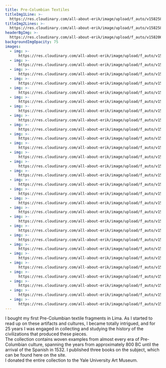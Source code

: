 ```yaml
---
title: Pre-Columbian Textiles
titleImg1Line: >-
  https://res.cloudinary.com/all-about-erik/image/upload/f_auto/v1582584929/Collections/03%20Pre-Columbian%20Textiles/title-precolumbian-textiles-1line_yla7bw.png
titleImg2Lines: >-
  https://res.cloudinary.com/all-about-erik/image/upload/f_auto/v1582584929/Collections/03%20Pre-Columbian%20Textiles/title-precolumbian-textiles-2lines_phifve.png
headerBgImg: >-
  https://res.cloudinary.com/all-about-erik/image/upload/f_auto/v1582068850/Collections/03%20Pre-Columbian%20Textiles/banner-precol_efrzlq.jpg
backgroundImgOpacity: 75
images:
  - img: >-
      https://res.cloudinary.com/all-about-erik/image/upload/f_auto/v1582068842/Collections/03%20Pre-Columbian%20Textiles/01-h99_srychp.jpg
  - img: >-
      https://res.cloudinary.com/all-about-erik/image/upload/f_auto/v1582068841/Collections/03%20Pre-Columbian%20Textiles/02-3d5_eooli3.jpg
  - img: >-
      https://res.cloudinary.com/all-about-erik/image/upload/f_auto/v1582068842/Collections/03%20Pre-Columbian%20Textiles/03-p36_fnb1dj.jpg
  - img: >-
      https://res.cloudinary.com/all-about-erik/image/upload/f_auto/v1582068843/Collections/03%20Pre-Columbian%20Textiles/04-n16b_tgqwkk.jpg
  - img: >-
      https://res.cloudinary.com/all-about-erik/image/upload/f_auto/v1582068841/Collections/03%20Pre-Columbian%20Textiles/05-h002_ct7ws6.jpg
  - img: >-
      https://res.cloudinary.com/all-about-erik/image/upload/f_auto/v1582068842/Collections/03%20Pre-Columbian%20Textiles/06-p49_quxibf.jpg
  - img: >-
      https://res.cloudinary.com/all-about-erik/image/upload/f_auto/v1582068843/Collections/03%20Pre-Columbian%20Textiles/07-h061_pnh3mw.jpg
  - img: >-
      https://res.cloudinary.com/all-about-erik/image/upload/f_auto/v1582068843/Collections/03%20Pre-Columbian%20Textiles/08-p51_csjnbg.jpg
  - img: >-
      https://res.cloudinary.com/all-about-erik/image/upload/f_auto/v1582068845/Collections/03%20Pre-Columbian%20Textiles/09-h048_vgzxic.jpg
  - img: >-
      https://res.cloudinary.com/all-about-erik/image/upload/f_auto/v1582068843/Collections/03%20Pre-Columbian%20Textiles/10-cha22_aks3q1.jpg
  - img: >-
      https://res.cloudinary.com/all-about-erik/image/upload/f_auto/v1582068843/Collections/03%20Pre-Columbian%20Textiles/11-cha23_q82l1q.jpg
  - img: >-
      https://res.cloudinary.com/all-about-erik/image/upload/f_auto/v1582068846/Collections/03%20Pre-Columbian%20Textiles/12-3d2_ozvxtr.jpg
  - img: >-
      https://res.cloudinary.com/all-about-erik/image/upload/f_auto/v1582068845/Collections/03%20Pre-Columbian%20Textiles/13-chi12_ruabdo.jpg
  - img: >-
      https://res.cloudinary.com/all-about-erik/image/upload/f_auto/v1582068845/Collections/03%20Pre-Columbian%20Textiles/14-h50-edit_octgj1.jpg
  - img: >-
      https://res.cloudinary.com/all-about-erik/image/upload/f_auto/v1582068849/Collections/03%20Pre-Columbian%20Textiles/15-p21a_hswxwt.jpg
  - img: >-
      https://res.cloudinary.com/all-about-erik/image/upload/f_auto/v1582068845/Collections/03%20Pre-Columbian%20Textiles/16-p21b-copy_luy4ig.jpg
  - img: >-
      https://res.cloudinary.com/all-about-erik/image/upload/f_auto/v1582068846/Collections/03%20Pre-Columbian%20Textiles/17-p22_j7atxo.jpg
  - img: >-
      https://res.cloudinary.com/all-about-erik/image/upload/f_auto/v1582068847/Collections/03%20Pre-Columbian%20Textiles/18-p32_uqv99v.jpg
  - img: >-
      https://res.cloudinary.com/all-about-erik/image/upload/f_auto/v1582068848/Collections/03%20Pre-Columbian%20Textiles/19-p30_emz2im.jpg
  - img: >-
      https://res.cloudinary.com/all-about-erik/image/upload/f_auto/v1582068846/Collections/03%20Pre-Columbian%20Textiles/20-3d67_iduary.jpg
  - img: >-
      https://res.cloudinary.com/all-about-erik/image/upload/f_auto/v1582068847/Collections/03%20Pre-Columbian%20Textiles/21-c9-edit_slotuj.jpg
  - img: >-
      https://res.cloudinary.com/all-about-erik/image/upload/f_auto/v1582068850/Collections/03%20Pre-Columbian%20Textiles/22-h16_arvwwj.jpg
  - img: >-
      https://res.cloudinary.com/all-about-erik/image/upload/f_auto/v1582068848/Collections/03%20Pre-Columbian%20Textiles/23-3d31_vozqap.jpg
  - img: >-
      https://res.cloudinary.com/all-about-erik/image/upload/f_auto/v1582068849/Collections/03%20Pre-Columbian%20Textiles/24-h072_fcp2zy.jpg
  - img: >-
      https://res.cloudinary.com/all-about-erik/image/upload/f_auto/v1582068849/Collections/03%20Pre-Columbian%20Textiles/25-n10-copy_wiidhv.jpg
  - img: >-
      https://res.cloudinary.com/all-about-erik/image/upload/f_auto/v1582068850/Collections/03%20Pre-Columbian%20Textiles/26-pn16_k6ewol.jpg
  - img: >-
      https://res.cloudinary.com/all-about-erik/image/upload/f_auto/v1582068851/Collections/03%20Pre-Columbian%20Textiles/27-h85_cclkh2.jpg
  - img: >-
      https://res.cloudinary.com/all-about-erik/image/upload/f_auto/v1582068850/Collections/03%20Pre-Columbian%20Textiles/28-h96_zuwvrp.jpg
---
```

I bought my first Pre-Columbian textile fragments in Lima. As I started to read up on these artifacts and cultures, I became totally intrigued, and for 25 years I was engaged in collecting and studying the history of the civilizations that produced these pieces.  
The collection contains woven examples from almost every era of Pre-Columbian culture, spanning the years from approximately 800 BC until the arrival of the Spanish in 1532. I published three books on the subject, which can be found here on the site.  
I donated the entire collection to the Yale University Art Museum.